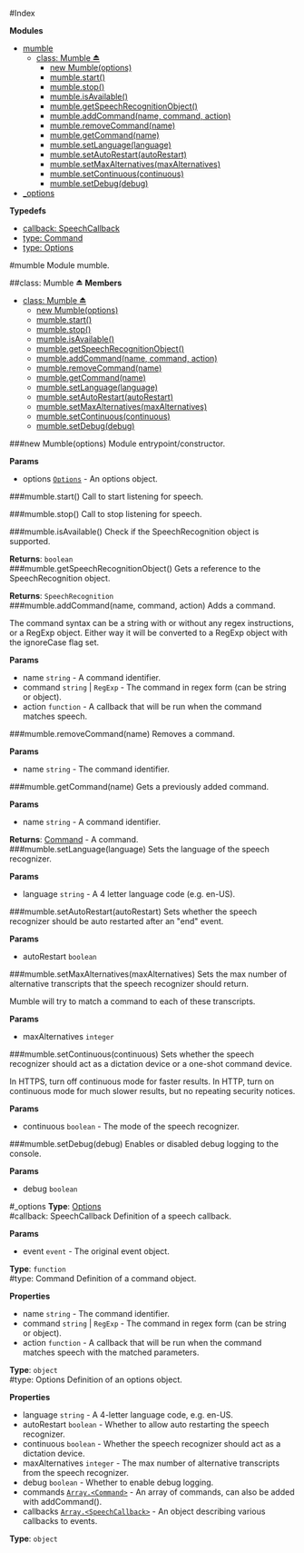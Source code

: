 #Index

**Modules**

* [mumble](#module_mumble)
  * [class: Mumble ⏏](#exp_module_mumble)
    * [new Mumble(options)](#exp_new_module_mumble)
    * [mumble.start()](#module_mumble#start)
    * [mumble.stop()](#module_mumble#stop)
    * [mumble.isAvailable()](#module_mumble#isAvailable)
    * [mumble.getSpeechRecognitionObject()](#module_mumble#getSpeechRecognitionObject)
    * [mumble.addCommand(name, command, action)](#module_mumble#addCommand)
    * [mumble.removeCommand(name)](#module_mumble#removeCommand)
    * [mumble.getCommand(name)](#module_mumble#getCommand)
    * [mumble.setLanguage(language)](#module_mumble#setLanguage)
    * [mumble.setAutoRestart(autoRestart)](#module_mumble#setAutoRestart)
    * [mumble.setMaxAlternatives(maxAlternatives)](#module_mumble#setMaxAlternatives)
    * [mumble.setContinuous(continuous)](#module_mumble#setContinuous)
    * [mumble.setDebug(debug)](#module_mumble#setDebug)
* [_options](#module__options)

**Typedefs**

* [callback: SpeechCallback](#SpeechCallback)
* [type: Command](#Command)
* [type: Options](#Options)
 
<a name="module_mumble"></a>
#mumble
Module mumble.

<a name="exp_module_mumble"></a>
##class: Mumble ⏏
**Members**

* [class: Mumble ⏏](#exp_module_mumble)
  * [new Mumble(options)](#exp_new_module_mumble)
  * [mumble.start()](#module_mumble#start)
  * [mumble.stop()](#module_mumble#stop)
  * [mumble.isAvailable()](#module_mumble#isAvailable)
  * [mumble.getSpeechRecognitionObject()](#module_mumble#getSpeechRecognitionObject)
  * [mumble.addCommand(name, command, action)](#module_mumble#addCommand)
  * [mumble.removeCommand(name)](#module_mumble#removeCommand)
  * [mumble.getCommand(name)](#module_mumble#getCommand)
  * [mumble.setLanguage(language)](#module_mumble#setLanguage)
  * [mumble.setAutoRestart(autoRestart)](#module_mumble#setAutoRestart)
  * [mumble.setMaxAlternatives(maxAlternatives)](#module_mumble#setMaxAlternatives)
  * [mumble.setContinuous(continuous)](#module_mumble#setContinuous)
  * [mumble.setDebug(debug)](#module_mumble#setDebug)

<a name="exp_new_module_mumble"></a>
###new Mumble(options)
Module entrypoint/constructor.

**Params**

- options <code>[Options](#Options)</code> - An options object.  

<a name="module_mumble#start"></a>
###mumble.start()
Call to start listening for speech.

<a name="module_mumble#stop"></a>
###mumble.stop()
Call to stop listening for speech.

<a name="module_mumble#isAvailable"></a>
###mumble.isAvailable()
Check if the SpeechRecognition object is supported.

**Returns**: `boolean`  
<a name="module_mumble#getSpeechRecognitionObject"></a>
###mumble.getSpeechRecognitionObject()
Gets a reference to the SpeechRecognition object.

**Returns**: `SpeechRecognition`  
<a name="module_mumble#addCommand"></a>
###mumble.addCommand(name, command, action)
Adds a command.The command syntax can be a string with or without any regex instructions,or a RegExp object. Either way it will be converted to a RegExp object withthe ignoreCase flag set.

**Params**

- name `string` - A command identifier.  
- command `string` | `RegExp` - The command in regex form (can be string or object).  
- action `function` - A callback that will be run when the command matches speech.  

<a name="module_mumble#removeCommand"></a>
###mumble.removeCommand(name)
Removes a command.

**Params**

- name `string` - The command identifier.  

<a name="module_mumble#getCommand"></a>
###mumble.getCommand(name)
Gets a previously added command.

**Params**

- name `string` - A command identifier.  

**Returns**: [Command](#Command) - A command.  
<a name="module_mumble#setLanguage"></a>
###mumble.setLanguage(language)
Sets the language of the speech recognizer.

**Params**

- language `string` - A 4 letter language code (e.g. en-US).  

<a name="module_mumble#setAutoRestart"></a>
###mumble.setAutoRestart(autoRestart)
Sets whether the speech recognizer should be auto restartedafter an "end" event.

**Params**

- autoRestart `boolean`  

<a name="module_mumble#setMaxAlternatives"></a>
###mumble.setMaxAlternatives(maxAlternatives)
Sets the max number of alternative transcripts that thespeech recognizer should return.Mumble will try to match a command to each of these transcripts.

**Params**

- maxAlternatives `integer`  

<a name="module_mumble#setContinuous"></a>
###mumble.setContinuous(continuous)
Sets whether the speech recognizer should act as a dictation device ora one-shot command device.In HTTPS, turn off continuous mode for faster results.In HTTP, turn on continuous mode for much slower results, but no repeating security notices.

**Params**

- continuous `boolean` - The mode of the speech recognizer.  

<a name="module_mumble#setDebug"></a>
###mumble.setDebug(debug)
Enables or disabled debug logging to the console.

**Params**

- debug `boolean`  

<a name="module__options"></a>
#_options
**Type**: [Options](#Options)  
<a name="SpeechCallback"></a>
#callback: SpeechCallback
Definition of a speech callback.

**Params**

- event `event` - The original event object.  

**Type**: `function`  
<a name="Command"></a>
#type: Command
Definition of a command object.

**Properties**

- name `string` - The command identifier.  
- command `string` | `RegExp` - The command in regex form (can be string or object).  
- action `function` - A callback that will be run when the command matches speech with the matched parameters.  

**Type**: `object`  
<a name="Options"></a>
#type: Options
Definition of an options object.

**Properties**

- language `string` - A 4-letter language code, e.g. en-US.  
- autoRestart `boolean` - Whether to allow auto restarting the speech recognizer.  
- continuous `boolean` - Whether the speech recognizer should act as a dictation device.  
- maxAlternatives `integer` - The max number of alternative transcripts from the speech recognizer.  
- debug `boolean` - Whether to enable debug logging.  
- commands <code>[Array.&lt;Command&gt;](#Command)</code> - An array of commands, can also be added with addCommand().  
- callbacks <code>[Array.&lt;SpeechCallback&gt;](#SpeechCallback)</code> - An object describing various callbacks to events.  

**Type**: `object`  
